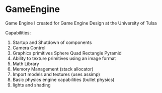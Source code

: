 # GameEngine
Game Engine I created for Game Engine Design at the University of Tulsa

Capabilities: 

1. Startup and Shutdown of components
2. Camera Control
3. Graphics primitives
    Sphere
    Quad
    Rectangle
    Pyramid
5. Ability to texture primitives using an image format
6. Math Library
7. Memory Management (stack allocator)
8. Import models and textures (uses assimp)
9. Basic physics engine capabilities (bullet physics)
10. lights and shading
